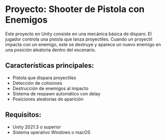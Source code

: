 # Proyecto: Shooter de Pistola con Enemigos

Este proyecto en Unity consiste en una mecánica básica de disparo. El jugador controla una pistola que lanza proyectiles. Cuando un proyectil impacta con un enemigo, este se destruye y aparece un nuevo enemigo en una posición aleatoria dentro del escenario.

## Características principales:
- Pistola que dispara proyectiles
- Detección de colisiones
- Destrucción de enemigos al impacto
- Sistema de respawn automático con delay
- Posiciones aleatorias de aparición

## Requisitos:
- Unity 2021.3 o superior
- Sistema operativo Windows o macOS